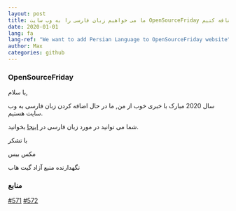 ```yaml
---
layout: post
title: ما می خواهیم زبان فارسی را به وب سایت OpenSourceFriday اضافه کنیم
date: 2020-01-01
lang: fa
lang-ref: "We want to add Persian Language to OpenSourceFriday website"
author: Max
categories: github
---
```


### OpenSourceFriday

با سلام,

سال 2020 مبارک با خبری خوب از من, ما در حال اضافه کردن زبان فارسی به وب سایت هستیم.

شما می توانید در مورد زبان فارسی در [اینجا](https://en.wikipedia.org/wiki/Persian_language) بخوانید.

با تشکر

مکس بیس

نگهدارنده منبع آزاد گیت هاب

### منابع

[#571](https://github.com/github/opensourcefriday/pull/571)
[#572](https://github.com/github/opensourcefriday/pull/572)
